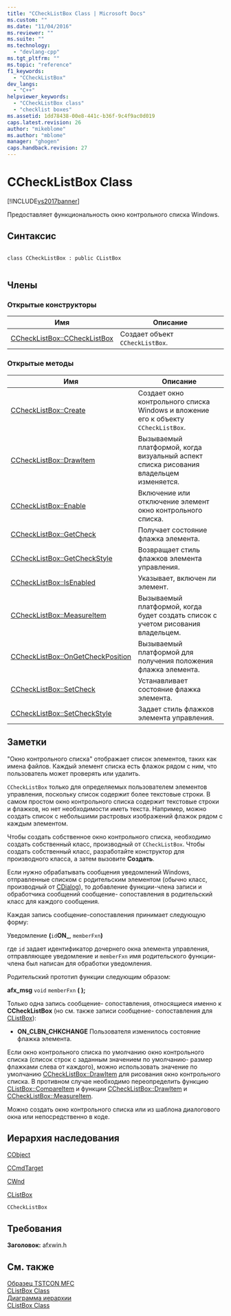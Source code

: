 ```yaml
---
title: "CCheckListBox Class | Microsoft Docs"
ms.custom: ""
ms.date: "11/04/2016"
ms.reviewer: ""
ms.suite: ""
ms.technology: 
  - "devlang-cpp"
ms.tgt_pltfrm: ""
ms.topic: "reference"
f1_keywords: 
  - "CCheckListBox"
dev_langs: 
  - "C++"
helpviewer_keywords: 
  - "CCheckListBox class"
  - "checklist boxes"
ms.assetid: 1dd78438-00e8-441c-b36f-9c4f9ac0d019
caps.latest.revision: 26
author: "mikeblome"
ms.author: "mblome"
manager: "ghogen"
caps.handback.revision: 27
---
```

# CCheckListBox Class
[!INCLUDE[vs2017banner](../../assembler/inline/includes/vs2017banner.md)]

Предоставляет функциональность окно контрольного списка Windows.  
  
## Синтаксис  
  
```  
  
class CCheckListBox : public CListBox  
  
```  
  
## Члены  
  
### Открытые конструкторы  
  
|Имя|Описание|  
|---------|--------------|  
|[CCheckListBox::CCheckListBox](../Topic/CCheckListBox::CCheckListBox.md)|Создает объект `CCheckListBox`.|  
  
### Открытые методы  
  
|Имя|Описание|  
|---------|--------------|  
|[CCheckListBox::Create](../Topic/CCheckListBox::Create.md)|Создает окно контрольного списка Windows и вложение его к объекту `CCheckListBox`.|  
|[CCheckListBox::DrawItem](../Topic/CCheckListBox::DrawItem.md)|Вызываемый платформой, когда визуальный аспект списка рисования владельцем изменяется.|  
|[CCheckListBox::Enable](../Topic/CCheckListBox::Enable.md)|Включение или отключение элемент окно контрольного списка.|  
|[CCheckListBox::GetCheck](../Topic/CCheckListBox::GetCheck.md)|Получает состояние флажка элемента.|  
|[CCheckListBox::GetCheckStyle](../Topic/CCheckListBox::GetCheckStyle.md)|Возвращает стиль флажков элемента управления.|  
|[CCheckListBox::IsEnabled](../Topic/CCheckListBox::IsEnabled.md)|Указывает, включен ли элемент.|  
|[CCheckListBox::MeasureItem](../Topic/CCheckListBox::MeasureItem.md)|Вызываемый платформой, когда будет создать список с учетом рисования владельцем.|  
|[CCheckListBox::OnGetCheckPosition](../Topic/CCheckListBox::OnGetCheckPosition.md)|Вызываемый платформой для получения положения флажка элемента.|  
|[CCheckListBox::SetCheck](../Topic/CCheckListBox::SetCheck.md)|Устанавливает состояние флажка элемента.|  
|[CCheckListBox::SetCheckStyle](../Topic/CCheckListBox::SetCheckStyle.md)|Задает стиль флажков элемента управления.|  
  
## Заметки  
 "Окно контрольного списка" отображает список элементов, таких как имена файлов.  Каждый элемент списка есть флажок рядом с ним, что пользователь может проверять или удалить.  
  
 `CCheckListBox` только для определяемых пользователем элементов управления, поскольку список содержит более текстовые строки.  В самом простом окно контрольного списка содержит текстовые строки и флажков, но нет необходимости иметь текста.  Например, можно создать список с небольшими растровых изображений флажок рядом с каждым элементом.  
  
 Чтобы создать собственное окно контрольного списка, необходимо создать собственный класс, производный от `CCheckListBox`.  Чтобы создать собственный класс, разработайте конструктор для производного класса, а затем вызовите **Создать**.  
  
 Если нужно обрабатывать сообщения уведомлений Windows, отправленные списком с родительским элементом \(обычно класс, производный от [CDialog](../../mfc/reference/cdialog-class.md)\), то добавление функции\-члена записи и обработчика сообщений сообщение\- сопоставления в родительский класс для каждого сообщения.  
  
 Каждая запись сообщение\-сопоставления принимает следующую форму:  
  
 Уведомление **\(**`id`**ON\_**, `memberFxn`**\)**  
  
 где `id` задает идентификатор дочернего окна элемента управления, отправляющее уведомление и `memberFxn` имя родительского функции\-члена был написан для обработки уведомления.  
  
 Родительский прототип функции следующим образом:  
  
 **afx\_msg** `void` `memberFxn` **\( \);**  
  
 Только одна запись сообщение\- сопоставления, относящиеся именно к **CCheckListBox** \(но см. также записи сообщение\- сопоставления для [CListBox](../Topic/CListBox%20Class.md)\):  
  
-   **ON\_CLBN\_CHKCHANGE** Пользователя изменилось состояние флажка элемента.  
  
 Если окно контрольного списка по умолчанию окно контрольного списка \(список строк с заданным значением по умолчанию\- размер флажками слева от каждого\), можно использовать значение по умолчанию [CCheckListBox::DrawItem](../Topic/CCheckListBox::DrawItem.md) для рисования окно контрольного списка.  В противном случае необходимо переопределить функцию [CListBox::CompareItem](../Topic/CListBox::CompareItem.md) и функции [CCheckListBox::DrawItem](../Topic/CCheckListBox::DrawItem.md) и [CCheckListBox::MeasureItem](../Topic/CCheckListBox::MeasureItem.md).  
  
 Можно создать окно контрольного списка или из шаблона диалогового окна или непосредственно в коде.  
  
## Иерархия наследования  
 [CObject](../Topic/CObject%20Class.md)  
  
 [CCmdTarget](../Topic/CCmdTarget%20Class.md)  
  
 [CWnd](../Topic/CWnd%20Class.md)  
  
 [CListBox](../Topic/CListBox%20Class.md)  
  
 `CCheckListBox`  
  
## Требования  
 **Заголовок:** afxwin.h  
  
## См. также  
 [Образец TSTCON MFC](../../top/visual-cpp-samples.md)   
 [CListBox Class](../Topic/CListBox%20Class.md)   
 [Диаграмма иерархии](../../mfc/hierarchy-chart.md)   
 [CListBox Class](../Topic/CListBox%20Class.md)